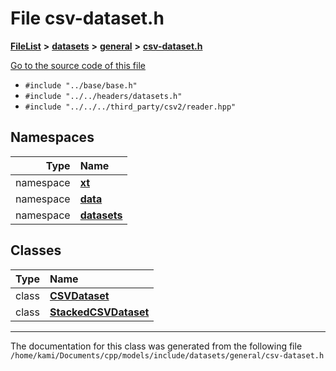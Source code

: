 

# File csv-dataset.h



[**FileList**](files.md) **>** [**datasets**](dir_29ff4802398ba4a572b958e731c7adb4.md) **>** [**general**](dir_3e490c73b2bbc01f3b90ef3b6e284c64.md) **>** [**csv-dataset.h**](csv-dataset_8h.md)

[Go to the source code of this file](csv-dataset_8h_source.md)



* `#include "../base/base.h"`
* `#include "../../headers/datasets.h"`
* `#include "../../../third_party/csv2/reader.hpp"`













## Namespaces

| Type | Name |
| ---: | :--- |
| namespace | [**xt**](namespacext.md) <br> |
| namespace | [**data**](namespacext_1_1data.md) <br> |
| namespace | [**datasets**](namespacext_1_1data_1_1datasets.md) <br> |


## Classes

| Type | Name |
| ---: | :--- |
| class | [**CSVDataset**](classxt_1_1data_1_1datasets_1_1CSVDataset.md) <br> |
| class | [**StackedCSVDataset**](classxt_1_1data_1_1datasets_1_1StackedCSVDataset.md) <br> |



















































------------------------------
The documentation for this class was generated from the following file `/home/kami/Documents/cpp/models/include/datasets/general/csv-dataset.h`

